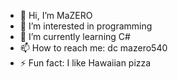 - 👋 Hi, I’m MaZERO
- 👀 I’m interested in programming
- 🌱 I’m currently learning C#
- 📫 How to reach me: dc mazero540
- ⚡ Fun fact: I like Hawaiian pizza

<!---
MaZERO540/MaZERO540 is a ✨ special ✨ repository because its `README.md` (this file) appears on your GitHub profile.
You can click the Preview link to take a look at your changes.
--->

